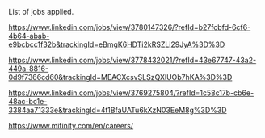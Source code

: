 List of jobs applied.

https://www.linkedin.com/jobs/view/3780147326/?refId=b27fcbfd-6cf6-4b64-abab-e9bcbcc1f32b&trackingId=eBmgK6HDTi2kRSZLi29JyA%3D%3D

https://www.linkedin.com/jobs/view/3778432021/?refId=43e67747-43a2-449a-8816-0d9f7366cd60&trackingId=MEACXcsvSLSzQXlUOb7hKA%3D%3D

https://www.linkedin.com/jobs/view/3769275804/?refId=1c58c17b-cb6e-48ac-bc1e-3384aa71333e&trackingId=4t1BfaUATu6kXzN03EeM8g%3D%3D

https://www.mifinity.com/en/careers/
